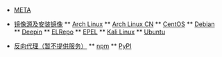 * [META](/)
* [镜像源及安装镜像](/mirror/)
** [Arch Linux](/mirror/archlinux-mirror-howto)
** [Arch Linux CN](/mirror/archlinuxcn-mirror-howto)
** [CentOS](/mirror/centos-mirror-howto)
** [Debian](/mirror/debian-mirror-howto)
** [Deepin](/mirror/deepin-mirror-howto)
** [ELRepo](/mirror/elrepo-mirror-howto)
** [EPEL](/mirror/epel-mirror-howto)
** [Kali Linux](/mirror/kali-mirror-howto)
** [Ubuntu](/mirror/ubuntu-mirror-howto)

* [反向代理（暂不提供服务）](/proxy/)
** [npm](/proxy/npm-mirror-howto)
** [PyPI](/proxy/pypi-mirror-howto)